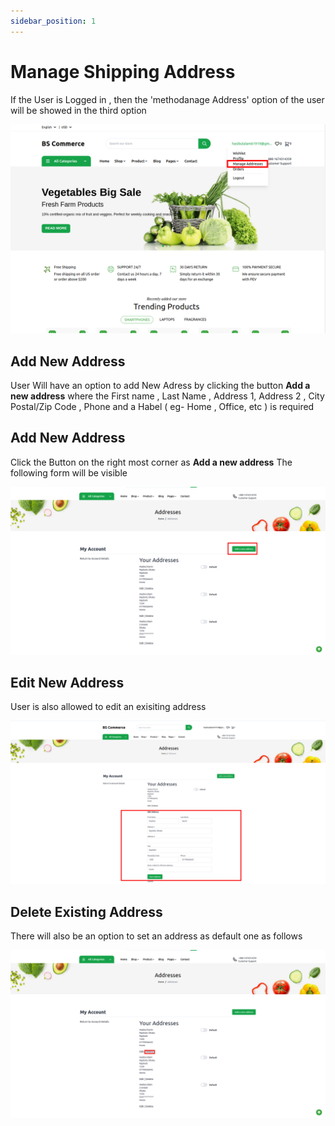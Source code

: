 ```yaml
---
sidebar_position: 1
---
```


# Manage Shipping Address

If the User is Logged in , then the 'methodanage Address' option of the user will be showed in the third option

![Docs Version Dropdown](../../img/user_section/address_dd.png)

## Add New Address

User Will have an option to add New Adress by clicking the button **Add a new address** where the First name , Last Name , Address 1, Address 2 , City Postal/Zip Code , Phone and a Habel ( eg- Home , Office, etc ) is required

## Add New Address

Click the Button on the right most corner as **Add a new address**
The following form will be visible

![Docs Version Dropdown](../../img/user_section/add_address_new.png)

## Edit New Address

User is also allowed to edit an exisiting address

![Docs Version Dropdown](../../img/user_section/edit_add.png)

## Delete Existing Address

There will also be an option to set an address as default one as follows

![Docs Version Dropdown](../../img/user_section/address_del.png)
